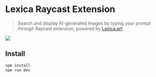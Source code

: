 # Lexica Raycast Extension

> Search and display AI-generated images by typing your prompt through Raycast extension, powered by [Lexica.art](https://lexica.art)

![](/preview.gif)

## Install

```bash
npm install
npm run dev
```

